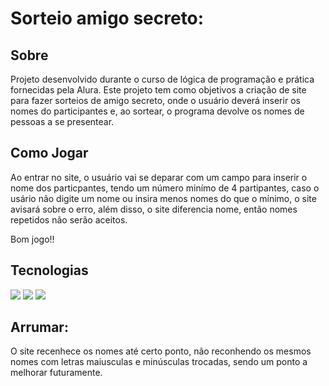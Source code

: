 <h1>Sorteio amigo secreto:</h1>

<h2>Sobre</h2>
<p>Projeto desenvolvido durante o curso de lógica de programação e prática fornecidas pela Alura. Este projeto tem como objetivos a criação de site para fazer sorteios de amigo secreto, 
  onde o usuário deverá inserir os nomes do participantes e, ao sortear, o programa devolve os nomes de pessoas a se presentear.</p>

## Como Jogar
 Ao entrar no site, o usuário vai se deparar com um campo para inserir o nome dos particpantes, tendo um número minímo de 4 partipantes, caso o usário não digite um nome ou insira menos nomes do que o mínimo, o site avisará sobre o erro, além disso, o site diferencia nome, então nomes repetidos não serão aceitos.

  Bom jogo!!

## Tecnologias
<div>
  <img src="https://img.shields.io/badge/HTML-239120?style=for-the-badge&logo=html5&logoColor=white">
  <img src="https://img.shields.io/badge/CSS-239120?style=for-the-badge&logo=css3&logoColor=white">
    <img src="https://img.shields.io/badge/JavaScript-F7DF1E?style=for-the-badge&logo=javascript&logoColor=white">

</div>

## Arrumar:
<p>O site recenhece os nomes até certo ponto, não reconhendo os mesmos nomes com letras maiusculas e minúsculas trocadas, sendo um ponto a melhorar futuramente.</p>

